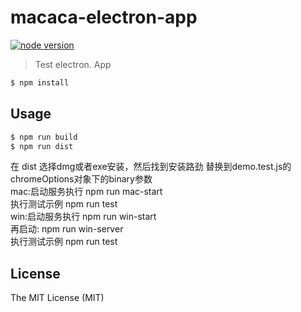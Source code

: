 # macaca-electron-app

[![node version][node-image]][node-url]

[node-image]: https://img.shields.io/badge/node.js-%3E=_8-green.svg?style=flat-square
[node-url]: http://nodejs.org/download/

>Test electron. App
```bash
$ npm install  
```

## Usage
```bash
$ npm run build   
$ npm run dist  
```
在 dist 选择dmg或者exe安装，然后找到安装路劲 替换到demo.test.js的chromeOptions对象下的binary参数  
mac:启动服务执行  npm run mac-start  
执行测试示例  npm run test  
win:启动服务执行  npm run win-start    
再启动: npm run win-server   
执行测试示例  npm run test   

## License

The MIT License (MIT)






